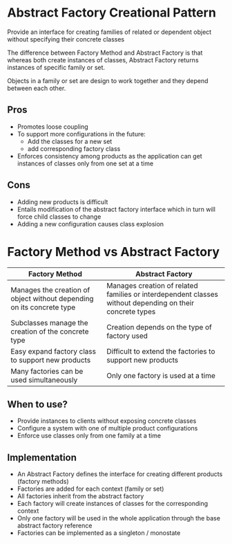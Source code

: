 # Abstract Factory Creational Pattern

Provide an interface for creating families of related or dependent object
without specifying their concrete classes

The difference between Factory Method and Abstract Factory is that whereas both
create instances of classes, Abstract Factory returns instances of specific
family or set.

Objects in a family or set are design to work together and they depend between each other.

## Pros

- Promotes loose coupling
- To support more configurations in the future:
  - Add the classes for a new set
  - add corresponding factory class
- Enforces consistency among products as the application can get instances of
  classes only from one set at a time

## Cons

- Adding new products is difficult
- Entails modification of the abstract factory interface which in turn will force child classes to change
- Adding a new configuration causes class explosion

# Factory Method vs Abstract Factory

| Factory Method                                                        | Abstract Factory                                                                                         |
| --------------------------------------------------------------------- | -------------------------------------------------------------------------------------------------------- |
| Manages the creation of object without depending on its concrete type | Manages creation of related families or interdependent classes without depending on their concrete types |
| Subclasses manage the creation of the concrete type                   | Creation depends on the type of factory used                                                             |
| Easy expand factory class to support new products                     | Difficult to extend the factories to support new products                                                |
| Many factories can be used simultaneously                             | Only one factory is used at a time                                                                       |

## When to use?

- Provide instances to clients without exposing concrete classes
- Configure a system with one of multiple product configurations
- Enforce use classes only from one family at a time

## Implementation

- An Abstract Factory defines the interface for creating different products (factory methods)
- Factories are added for each context (family or set)
- All factories inherit from the abstract factory
- Each factory will create instances of classes for the corresponding context
- Only one factory will be used in the whole application through the base abstract factory reference
- Factories can be implemented as a singleton / monostate
